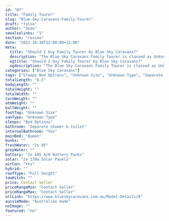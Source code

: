 ```yaml
---
id: "87"
title: "Family Tourer"
slug: "Blue-Sky-Caravans-Family-Tourer"
draft: "false"
author: "Sean"
seealsolinks: "1"
section: "review"
date: "2022-10-10T22:00:09+11:00"
meta:
  title: "Should I buy Family Tourer by Blue Sky Caravans?"
  description: "The Blue Sky Caravans Family Tourer is classed as Unknown Type, and sleeps Bed Options people. It is Australian made and comes in at Unknown Size. It generally has Separate shower & toilet."
  ogtitle: "Should I buy Family Tourer by Blue Sky Caravans?"
  ogdescription: "The Blue Sky Caravans Family Tourer is classed as Unknown Type, and sleeps Bed Options people. It is Australian made and comes in at Unknown Size. It generally has Separate shower & toilet."
categories: ["Blue Sky Caravans"]
tags: ["Sleeps Bed Options", "Unknown Size", "Unknown Type", "Separate shower & toilet", "Full height", "Price Unknown", "Australian made"]
totalLength: "6.5"
bodyLength: ""
totalHeight: ""
totalWidth: ""
tareWeight: ""
atmWeight: ""
ballWeight: ""
footTag: "Unknown Size"
vanType: "Unknown Type"
sleeps: "Bed Options"
bathroom: "Separate shower & toilet"
internalBathroom: "Yes"
mainBed: "Queen"
bunks: ""
freshWater: "2x 95"
greyWater: ""
battery: "2x 105 A/H Battery Packs"
solar: "2x 170w Solar Panels"
airCon: "Yes"
hybrid: ""
roofType: "Full height"
towHitch: ""
price: Contact Seller
priceRangeMin: "Contact Seller"
priceRangeMax: "Contact Seller"
urlLink: "https://www.blueskycaravans.com.au/Model-Details/8"
aussieMade: "Australian made"
noImage: ""
featured: "no"
---
```

